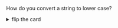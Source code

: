 How do you convert a string to lower case?

<details>
<summary>flip the card</summary>
<br>

```js
'use strict';

let language = 'JavaScript';

console.log(language.toLowerCase());
```

</details>
